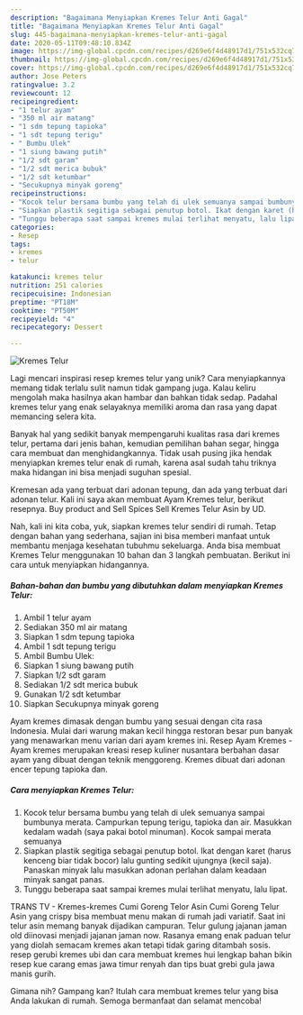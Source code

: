 ```yaml
---
description: "Bagaimana Menyiapkan Kremes Telur Anti Gagal"
title: "Bagaimana Menyiapkan Kremes Telur Anti Gagal"
slug: 445-bagaimana-menyiapkan-kremes-telur-anti-gagal
date: 2020-05-11T09:48:10.834Z
image: https://img-global.cpcdn.com/recipes/d269e6f4d48917d1/751x532cq70/kremes-telur-foto-resep-utama.jpg
thumbnail: https://img-global.cpcdn.com/recipes/d269e6f4d48917d1/751x532cq70/kremes-telur-foto-resep-utama.jpg
cover: https://img-global.cpcdn.com/recipes/d269e6f4d48917d1/751x532cq70/kremes-telur-foto-resep-utama.jpg
author: Jose Peters
ratingvalue: 3.2
reviewcount: 12
recipeingredient:
- "1 telur ayam"
- "350 ml air matang"
- "1 sdm tepung tapioka"
- "1 sdt tepung terigu"
- " Bumbu Ulek"
- "1 siung bawang putih"
- "1/2 sdt garam"
- "1/2 sdt merica bubuk"
- "1/2 sdt ketumbar"
- "Secukupnya minyak goreng"
recipeinstructions:
- "Kocok telur bersama bumbu yang telah di ulek semuanya sampai bumbunya merata. Campurkan tepung terigu, tapioka dan air. Masukkan kedalam wadah (saya pakai botol minuman). Kocok sampai merata semuanya"
- "Siapkan plastik segitiga sebagai penutup botol. Ikat dengan karet (harus kenceng biar tidak bocor) lalu gunting sedikit ujungnya (kecil saja). Panaskan minyak lalu masukkan adonan perlahan dalam keadaan minyak sangat panas."
- "Tunggu beberapa saat sampai kremes mulai terlihat menyatu, lalu lipat."
categories:
- Resep
tags:
- kremes
- telur

katakunci: kremes telur 
nutrition: 251 calories
recipecuisine: Indonesian
preptime: "PT18M"
cooktime: "PT50M"
recipeyield: "4"
recipecategory: Dessert

---
```



![Kremes Telur](https://img-global.cpcdn.com/recipes/d269e6f4d48917d1/751x532cq70/kremes-telur-foto-resep-utama.jpg)

Lagi mencari inspirasi resep kremes telur yang unik? Cara menyiapkannya memang tidak terlalu sulit namun tidak gampang juga. Kalau keliru mengolah maka hasilnya akan hambar dan bahkan tidak sedap. Padahal kremes telur yang enak selayaknya memiliki aroma dan rasa yang dapat memancing selera kita.

Banyak hal yang sedikit banyak mempengaruhi kualitas rasa dari kremes telur, pertama dari jenis bahan, kemudian pemilihan bahan segar, hingga cara membuat dan menghidangkannya. Tidak usah pusing jika hendak menyiapkan kremes telur enak di rumah, karena asal sudah tahu triknya maka hidangan ini bisa menjadi suguhan spesial.

Kremesan ada yang terbuat dari adonan tepung, dan ada yang terbuat dari adonan telur. Kali ini saya akan membuat Ayam Kremes telur, berikut resepnya. Buy product and Sell Spices Sell Kremes Telur Asin by UD.


Nah, kali ini kita coba, yuk, siapkan kremes telur sendiri di rumah. Tetap dengan bahan yang sederhana, sajian ini bisa memberi manfaat untuk membantu menjaga kesehatan tubuhmu sekeluarga. Anda bisa membuat Kremes Telur menggunakan 10 bahan dan 3 langkah pembuatan. Berikut ini cara untuk menyiapkan hidangannya.

<!--inarticleads1-->

##### Bahan-bahan dan bumbu yang dibutuhkan dalam menyiapkan Kremes Telur:

1. Ambil 1 telur ayam
1. Sediakan 350 ml air matang
1. Siapkan 1 sdm tepung tapioka
1. Ambil 1 sdt tepung terigu
1. Ambil  Bumbu Ulek:
1. Siapkan 1 siung bawang putih
1. Siapkan 1/2 sdt garam
1. Sediakan 1/2 sdt merica bubuk
1. Gunakan 1/2 sdt ketumbar
1. Siapkan Secukupnya minyak goreng


Ayam kremes dimasak dengan bumbu yang sesuai dengan cita rasa Indonesia. Mulai dari warung makan kecil hingga restoran besar pun banyak yang menawarkan menu varian dari ayam kremes ini. Resep Ayam Kremes - Ayam kremes merupakan kreasi resep kuliner nusantara berbahan dasar ayam yang dibuat dengan teknik menggoreng. Kremes dibuat dari adonan encer tepung tapioka dan. 

<!--inarticleads2-->

##### Cara menyiapkan Kremes Telur:

1. Kocok telur bersama bumbu yang telah di ulek semuanya sampai bumbunya merata. Campurkan tepung terigu, tapioka dan air. Masukkan kedalam wadah (saya pakai botol minuman). Kocok sampai merata semuanya
1. Siapkan plastik segitiga sebagai penutup botol. Ikat dengan karet (harus kenceng biar tidak bocor) lalu gunting sedikit ujungnya (kecil saja). Panaskan minyak lalu masukkan adonan perlahan dalam keadaan minyak sangat panas.
1. Tunggu beberapa saat sampai kremes mulai terlihat menyatu, lalu lipat.


TRANS TV - Kremes-kremes Cumi Goreng Telor Asin Cumi Goreng Telur Asin yang crispy bisa membuat menu makan di rumah jadi variatif. Saat ini telur asin memang banyak dijadikan campuran. Telur gulung jajanan jaman old diinovasi menjadi jajanan jaman now. Rasanya emang enak paduan telur yang diolah semacam kremes akan tetapi tidak garing ditambah sosis. resep gerubi kremes ubi dan cara membuat kremes hui lengkap bahan bikin resep kue carang emas jawa timur renyah dan tips buat grebi gula jawa manis gurih. 

Gimana nih? Gampang kan? Itulah cara membuat kremes telur yang bisa Anda lakukan di rumah. Semoga bermanfaat dan selamat mencoba!
